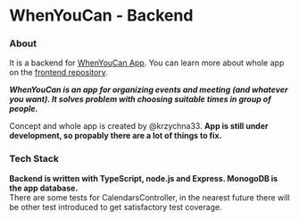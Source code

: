 # WhenYouCan - Backend

### About 

It is a backend for [WhenYouCan App](https://github.com/krzychna33/whenyoucan).
You can learn more about whole app on the [frontend repository](https://github.com/krzychna33/whenyoucan).

***WhenYouCan is an app for organizing events and meeting (and whatever you want). It solves
problem with choosing suitable times in group of people.***

Concept and whole app is created by @krzychna33.
**App is still under development, so propably there are a lot of things to fix.**

### Tech Stack

**Backend is written with TypeScript, node.js and Express. MonogoDB is the app database.**\
There are some tests for CalendarsController, in the nearest future there will be other test introduced
to get satisfactory test coverage.